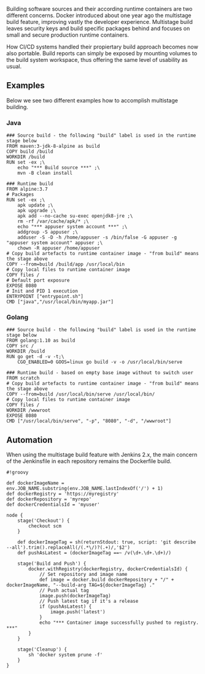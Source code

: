 Building software sources and their according runtime containers are two different concerns. Docker introduced about one year ago the multistage build feature, improving vastly the developer experience. Multistage build leaves security keys and build specific packages behind and focuses on small and secure production runtime containers.

How CI/CD systems handled their propiertary build approach becomes now also portable. Build reports can simply be exposed by mounting volumes to the build system workspace, thus offering the same level of usability as usual.

## Examples
Below we see two different examples how to accomplish multistage building.

### Java
```
### Source build - the following "build" label is used in the runtime stage below
FROM maven:3-jdk-8-alpine as build
COPY build /build
WORKDIR /build
RUN set -ex ;\
    echo "*** Build source ***" ;\
    mvn -B clean install

### Runtime build
FROM alpine:3.7
# Packages
RUN set -ex ;\
    apk update ;\
    apk upgrade ;\
    apk add --no-cache su-exec openjdk8-jre ;\
    rm -rf /var/cache/apk/* ;\
    echo "*** appuser system account ***" ;\
    addgroup -S appuser ;\
    adduser -S -D -h /home/appuser -s /bin/false -G appuser -g "appuser system account" appuser ;\
    chown -R appuser /home/appuser
# Copy build artefacts to runtime container image - "from build" means the stage above
COPY --from=build /build/app /usr/local/bin
# Copy local files to runtime container image
COPY files /
# Default port exposure
EXPOSE 8080
# Init and PID 1 execution
ENTRYPOINT ["entrypoint.sh"]
CMD ["java","/usr/local/bin/myapp.jar"]
```
### Golang
```
### Source build - the following "build" label is used in the runtime stage below
FROM golang:1.10 as build
COPY src /
WORKDIR /build
RUN go get -d -v -t;\
    CGO_ENABLED=0 GOOS=linux go build -v -o /usr/local/bin/serve

### Runtime build - based on empty base image without to switch user
FROM scratch
# Copy build artefacts to runtime container image - "from build" means the stage above
COPY --from=build /usr/local/bin/serve /usr/local/bin/
# Copy local files to runtime container image
COPY files /
WORKDIR /wwwroot
EXPOSE 8080
CMD ["/usr/local/bin/serve", "-p", "8080", "-d", "/wwwroot"]
```
## Automation
When using the multistage build feature with Jenkins 2.x, the main concern of the Jenkinsfile in each repository remains the Dockerfile build. 
```
#!groovy

def dockerImageName = env.JOB_NAME.substring(env.JOB_NAME.lastIndexOf('/') + 1)
def dockerRegistry = 'https://myregistry'
def dockerRepository = 'myrepo'
def dockerCredentialsId = 'myuser'

node {
    stage('Checkout') {
        checkout scm
    }

    def dockerImageTag = sh(returnStdout: true, script: 'git describe --all').trim().replaceAll(/(.*\/)?(.+)/,'$2')
    def pushAsLatest = (dockerImageTag ==~ /v(\d+.\d+.\d+)/)

    stage('Build and Push') {
        docker.withRegistry(dockerRegistry, dockerCredentialsId) {
            // Set repository and image name
            def image = docker.build dockerRepository + "/" + dockerImageName, "--build-arg TAG=${dockerImageTag} ."
            // Push actual tag
            image.push(dockerImageTag)
            // Push latest tag if it's a release
            if (pushAsLatest) {
                image.push('latest')
            }
            echo "*** Container image successfully pushed to registry. ***"
        }
    }

    stage('Cleanup') {
        sh 'docker system prune -f'
    }  
}

```
